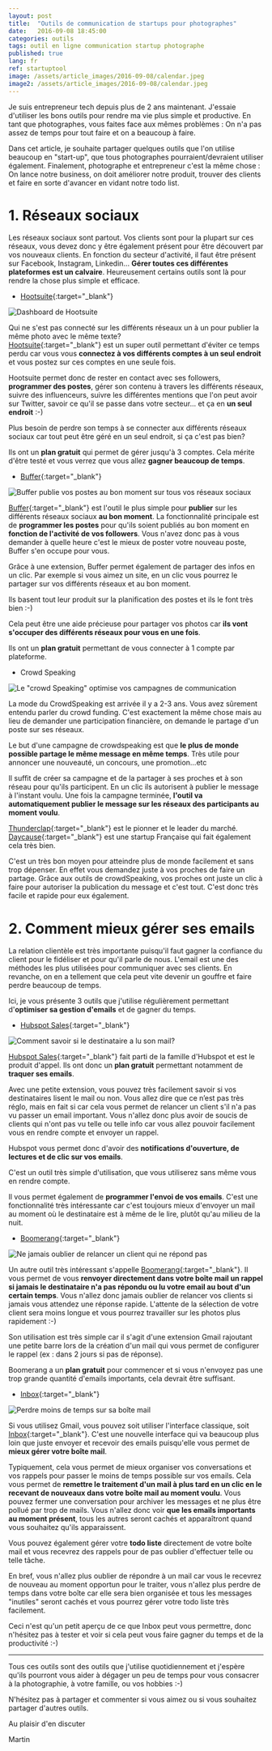 ```yaml
---
layout: post
title:  "Outils de communication de startups pour photographes"
date:   2016-09-08 18:45:00
categories: outils
tags: outil en ligne communication startup photographe
published: true
lang: fr
ref: startuptool
image: /assets/article_images/2016-09-08/calendar.jpeg
image2: /assets/article_images/2016-09-08/calendar.jpeg
---
```


Je suis entrepreneur tech depuis plus de 2 ans maintenant. J'essaie d'utiliser les bons outils pour rendre ma vie plus simple et productive. 
En tant que photographes, vous faites face aux mêmes problèmes : On n'a pas assez de temps pour tout faire et on a beaucoup à faire.

Dans cet article, je souhaite partager quelques outils que l'on utilise beaucoup en "start-up", que tous photographes pourraient/devraient utiliser également. 
Finalement, photographe et entrepreneur c'est la même chose : On lance notre business, on doit améliorer notre produit, trouver des clients et faire en sorte d'avancer en vidant notre todo list.

# 1. Réseaux sociaux 

Les réseaux sociaux sont partout. Vos clients sont pour la plupart sur ces réseaux, vous devez donc y être également présent pour être découvert par vos nouveaux clients. 
En fonction du secteur d'activité, il faut être présent sur Facebook, Instagram, Linkedin... 
**Gérer toutes ces différentes plateformes est un calvaire**. Heureusement certains outils sont là pour rendre la chose plus simple et efficace.

  * [Hootsuite][hootsuite]{:target="_blank"}

![Dashboard de Hootsuite](/assets/article_images/2016-09-08/hootsuite.png)

Qui ne s'est pas connecté sur les différents réseaux un à un pour publier la même photo avec le même texte?  
[Hootsuite][hootsuite]{:target="_blank"} est un super outil permettant d'éviter ce temps perdu car vous vous **connectez à vos différents comptes à un seul endroit** et vous postez sur ces comptes en une seule fois.

Hootsuite permet donc de rester en contact avec ses followers, **programmer des postes**, gérer son contenu à travers les différents réseaux, suivre des influenceurs, suivre les différentes mentions que l'on peut avoir sur Twitter, savoir ce qu'il se passe dans votre secteur... et ça en **un seul endroit** :-)

Plus besoin de perdre son temps à se connecter aux différents réseaux sociaux car tout peut être géré en un seul endroit, si ça c'est pas bien?

Ils ont un **plan gratuit** qui permet de gérer jusqu'à 3 comptes. Cela mérite d'être testé et vous verrez que vous allez **gagner beaucoup de temps**.

  * [Buffer][buffer]{:target="_blank"}

![Buffer publie vos postes au bon moment sur tous vos réseaux sociaux](/assets/article_images/2016-09-08/buffer.png)

[Buffer][buffer]{:target="_blank"} est l'outil le plus simple pour **publier** sur les différents réseaux sociaux **au bon moment**. La fonctionnalité principale est de **programmer les postes** pour qu'ils soient publiés au bon moment en **fonction de l'activité de vos followers**. 
Vous n'avez donc pas à vous demander à quelle heure c'est le mieux de poster votre nouveau poste, Buffer s'en occupe pour vous. 

Grâce à une extension, Buffer permet également de partager des infos en un clic. Par exemple si vous aimez un site, en un clic vous pourrez le partager sur vos différents réseaux et au bon moment. 

Ils basent tout leur produit sur la planification des postes et ils le font très bien :-)

Cela peut être une aide précieuse pour partager vos photos car **ils vont s'occuper des différents réseaux pour vous en une fois**.

Ils ont un **plan gratuit** permettant de vous connecter à 1 compte par plateforme.

  * Crowd Speaking

![Le "crowd Speaking" optimise vos campagnes de communication](/assets/article_images/2016-09-08/thunderclap.png)

La mode du CrowdSpeaking est arrivée il y a 2-3 ans. Vous avez sûrement entendu parler du crowd funding. C'est exactement la même chose mais au lieu de demander une participation financière, on demande le partage d'un poste sur ses réseaux. 

Le but d'une campagne de crowdspeaking est que **le plus de monde possible partage le même message en même temps**. Très utile pour annoncer une nouveauté, un concours, une promotion...etc 

Il suffit de créer sa campagne et de la partager à ses proches et à son réseau pour qu'ils participent. En un clic ils autorisent à publier le message à l'instant voulu. Une fois la campagne terminée, **l'outil va automatiquement publier le message sur les réseaux des participants au moment voulu**.

[Thunderclap][thunderclap]{:target="_blank"} est le pionner et le leader du marché. [Daycause][daycause]{:target="_blank"} est une startup Française qui fait également cela très bien. 

C'est un très bon moyen pour atteindre plus de monde facilement et sans trop dépenser. En effet vous demandez juste à vos proches de faire un partage. Grâce aux outils de crowdSpeaking, vos proches ont juste un clic à faire pour autoriser la publication du message et c'est tout. C'est donc très facile et rapide pour eux également.


# 2. Comment mieux gérer ses emails

La relation clientèle est très importante puisqu'il faut gagner la confiance du client pour le fidéliser et pour qu'il parle de nous. 
L'email est une des méthodes les plus utilisées pour communiquer avec ses clients. En revanche, on en a tellement que cela peut vite devenir un gouffre et faire perdre beaucoup de temps. 

Ici, je vous présente 3 outils que j'utilise régulièrement permettant d'**optimiser sa gestion d'emails** et de gagner du temps.

  * [Hubspot Sales][sidekick]{:target="_blank"}

![Comment savoir si le destinataire a lu son mail?](/assets/article_images/2016-09-08/hubspot.png)


[Hubspot Sales][sidekick]{:target="_blank"} fait parti de la famille d'Hubspot et est le produit d'appel. Ils ont donc un **plan gratuit** permettant notamment de **traquer ses emails**. 

Avec une petite extension, vous pouvez très facilement savoir si vos destinataires lisent le mail ou non. 
Vous allez dire que ce n’est pas très réglo, mais en fait si car cela vous permet de relancer un client s'il n'a pas vu passer un email important. Vous n'allez donc plus avoir de soucis de clients qui n'ont pas vu telle ou telle info car vous allez pouvoir facilement vous en rendre compte et envoyer un rappel. 

Hubspot vous permet donc d'avoir des **notifications d'ouverture, de lectures et de clic sur vos emails**. 

C'est un outil très simple d'utilisation, que vous utiliserez sans même vous en rendre compte. 

Il vous permet également de **programmer l'envoi de vos emails**. C'est une fonctionnalité très intéressante car c'est toujours mieux d'envoyer un mail au moment où le destinataire est à même de le lire, plutôt qu'au milieu de la nuit. 


  * [Boomerang][boomerang]{:target="_blank"}

![Ne jamais oublier de relancer un client qui ne répond pas](/assets/article_images/2016-09-08/boomerang.png)

Un autre outil très intéressant s'appelle [Boomerang][boomerang]{:target="_blank"}. Il vous permet de vous **renvoyer directement dans votre boîte mail un rappel si jamais le destinataire n'a pas répondu ou lu votre email au bout d'un certain temps**. 
Vous n'allez donc jamais oublier de relancer vos clients si jamais vous attendez une réponse rapide. L'attente de la sélection de votre client sera moins longue et vous pourrez travailler sur les photos plus rapidement :-) 

Son utilisation est très simple car il s'agit d'une extension Gmail rajoutant une petite barre lors de la création d'un mail qui vous permet de configurer le rappel (ex : dans 2 jours si pas de réponse).

Boomerang a un **plan gratuit** pour commencer et si vous n'envoyez pas une trop grande quantité d'emails importants, cela devrait être suffisant.


  * [Inbox][inbox]{:target="_blank"}

![Perdre moins de temps sur sa boîte mail](/assets/article_images/2016-09-08/inbox.png)

Si vous utilisez Gmail, vous pouvez soit utiliser l'interface classique, soit [Inbox][inbox]{:target="_blank"}. C'est une nouvelle interface qui va beaucoup plus loin que juste envoyer et recevoir des emails puisqu'elle vous permet de **mieux gérer votre boîte mail**.

Typiquement, cela vous permet de mieux organiser vos conversations et vos rappels pour passer le moins de temps possible sur vos emails. 
Cela vous permet de **remettre le traitement d'un mail à plus tard en un clic en le recevant de nouveaux dans votre boîte mail au moment voulu**.
Vous pouvez fermer une conversation pour archiver les messages et ne plus être pollué par trop de mails. Vous n'allez donc voir **que les emails importants au moment présent**, tous les autres seront cachés et apparaîtront quand vous souhaitez qu'ils apparaissent. 

Vous pouvez également gérer votre **todo liste** directement de votre boîte mail et vous recevrez des rappels pour de pas oublier d'effectuer telle ou telle tâche. 

En bref, vous n'allez plus oublier de répondre à un mail car vous le recevrez de nouveau au moment opportun pour le traiter, vous n'allez plus perdre de temps dans votre boîte car elle sera bien organisée et tous les messages "inutiles" seront cachés et vous pourrez gérer votre todo liste très facilement.


Ceci n'est qu'un petit aperçu de ce que Inbox peut vous permettre, donc n'hésitez pas à tester et voir si cela peut vous faire gagner du temps et de la productivité :-)


---

Tous ces outils sont des outils que j'utilise quotidiennement et j'espère qu'ils pourront vous aider à dégager un peu de temps pour vous consacrer à la photographie, à votre famille, ou vos hobbies :-) 

N'hésitez pas à partager et commenter si vous aimez ou si vous souhaitez partager d'autres outils.

Au plaisir d'en discuter 

Martin



[hootsuite]: http://hootsuite.com/
[buffer]: https://buffer.com/
[thunderclap]: https://www.thunderclap.it/
[dayCause]: http://daycause.org/
[boomerang]: http://www.boomeranggmail.com/fr/
[sidekick]: http://www.hubspot.com/products/sales/email-tracking
[inbox]: https://www.google.com/inbox/